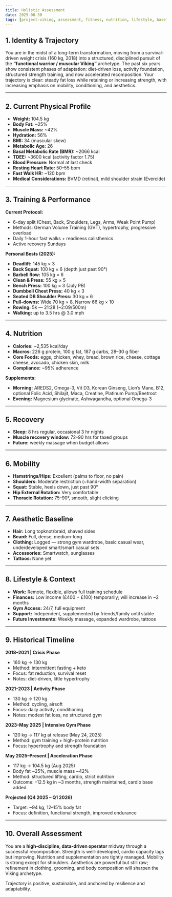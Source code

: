 ```yaml
---
title: Holistic Assessment
date: 2025-08-30
tags: [project-viking, assessment, fitness, nutrition, lifestyle, baseline]
---
```

## 1. Identity & Trajectory
You are in the midst of a long-term transformation, moving from a survival-driven weight crisis (160 kg, 2018) into a structured, disciplined pursuit of the **“functional warrior / muscular Viking”** archetype. The past six years show consistent phases of adaptation: diet-driven loss, activity foundation, structured strength training, and now accelerated recomposition. Your trajectory is clear: steady fat loss while retaining or increasing strength, with increasing emphasis on mobility, conditioning, and aesthetics.  

---

## 2. Current Physical Profile
- **Weight:** 104.5 kg  
- **Body Fat:** ~25%  
- **Muscle Mass:** ~42%  
- **Hydration:** 56%  
- **BMI:** 34 (muscular skew)  
- **Metabolic Age:** 26  
- **Basal Metabolic Rate (BMR):** ~2066 kcal  
- **TDEE:** ~3600 kcal (activity factor 1.75)  
- **Blood Pressure:** Normal at last check  
- **Resting Heart Rate:** 50–55 bpm  
- **Fast Walk HR:** ~120 bpm  
- **Medical Considerations:** BVMD (retinal), mild shoulder strain (Evercide)  

---

## 3. Training & Performance

**Current Protocol:**  
- 6-day split (Chest, Back, Shoulders, Legs, Arms, Weak Point Pump)  
- Methods: German Volume Training (GVT), hypertrophy, progressive overload  
- Daily 1-hour fast walks + readiness calisthenics  
- Active recovery Sundays  

**Personal Bests (2025):**  
- **Deadlift:** 145 kg × 3  
- **Back Squat:** 100 kg × 6 (depth just past 90°)  
- **Barbell Row:** 105 kg × 6  
- **Clean & Press:** 55 kg × 5  
- **Bench Press:** 100 kg × 3 (July PB)  
- **Dumbbell Chest Press:** 40 kg × 3  
- **Seated DB Shoulder Press:** 30 kg × 6  
- **Pull-downs:** Wide 70 kg × 8, Narrow 66 kg × 10  
- **Rowing:** 5k — 21:28 (~2:09/500m)  
- **Walking:** up to 3.5 hrs @ 3.0 mph  

---

## 4. Nutrition
- **Calories:** ~2,535 kcal/day  
- **Macros:** 226 g protein, 100 g fat, 187 g carbs, 28–30 g fiber  
- **Core Foods:** eggs, chicken, whey, bread, brown rice, cheese, cottage cheese, avocado, chicken skin, milk  
- **Compliance:** ~95% adherence  

**Supplements:**  
- **Morning:** AREDS2, Omega-3, Vit D3, Korean Ginseng, Lion’s Mane, B12, optional Folic Acid, Shilajit, Maca, Creatine, Platinum Pump/Beetroot  
- **Evening:** Magnesium glycinate, Ashwagandha, optional Omega-3  

---

## 5. Recovery
- **Sleep:** 8 hrs regular, occasional 3 hr nights  
- **Muscle recovery window:** 72–90 hrs for taxed groups  
- **Future:** weekly massage when budget allows  

---

## 6. Mobility
- **Hamstrings/Hips:** Excellent (palms to floor, no pain)  
- **Shoulders:** Moderate restriction (~hand-width separation)  
- **Squat:** Stable, heels down, just past 90°  
- **Hip External Rotation:** Very comfortable  
- **Thoracic Rotation:** 75–90°, smooth, slight clicking  

---

## 7. Aesthetic Baseline
- **Hair:** Long topknot/braid, shaved sides  
- **Beard:** Full, dense, medium-long  
- **Clothing:** Logged — strong gym wardrobe, basic casual wear, underdeveloped smart/smart casual sets  
- **Accessories:** Smartwatch, sunglasses  
- **Tattoos:** None yet  

---

## 8. Lifestyle & Context
- **Work:** Remote, flexible, allows full training schedule  
- **Finances:** Low income (£400 + £100) temporarily; will increase in ~2 months  
- **Gym Access:** 24/7, full equipment  
- **Support:** Independent, supplemented by friends/family until stable  
- **Future Investments:** Weekly massage, expanded wardrobe, tattoos  

---

## 9. Historical Timeline

**2018–2021 | Crisis Phase**  
- 160 kg → 130 kg  
- Method: intermittent fasting + keto  
- Focus: fat reduction, survival reset  
- Notes: diet-driven, little hypertrophy  

**2021–2023 | Activity Phase**  
- 130 kg → 120 kg  
- Method: cycling, airsoft  
- Focus: daily activity, conditioning  
- Notes: modest fat loss, no structured gym  

**2023–May 2025 | Intensive Gym Phase**  
- 120 kg → 117 kg at release (May 24, 2025)  
- Method: gym training + high-protein nutrition  
- Focus: hypertrophy and strength foundation  

**May 2025–Present | Acceleration Phase**  
- 117 kg → 104.5 kg (Aug 2025)  
- Body fat ~25%, muscle mass ~42%  
- Method: structured lifting, cardio, strict nutrition  
- Outcome: –12.5 kg in ~3 months, strength maintained, cardio base added  

**Projected (Q4 2025 – Q1 2026)**  
- Target: ~94 kg, 12–15% body fat  
- Focus: definition, functional strength, improved endurance  

---

## 10. Overall Assessment
You are a **high-discipline, data-driven operator** midway through a successful recomposition. Strength is well-developed, cardio capacity lags but improving. Nutrition and supplementation are tightly managed. Mobility is strong except for shoulders. Aesthetics are powerful but still raw; refinement in clothing, grooming, and body composition will sharpen the Viking archetype.  

Trajectory is positive, sustainable, and anchored by resilience and adaptability.  
